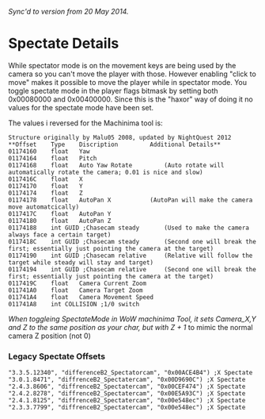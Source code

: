 _Sync'd to version from 20 May 2014._

# Spectate Details

While spectator mode is on the movement keys are being used by the camera so you can't move the player with those. However enabling "click to move" makes it possible to move the player while in spectator mode. You toggle spectate mode in the player flags bitmask by setting both 0x00080000 and 0x00400000. Since this is the "haxor" way of doing it no values for the spectate mode have been set.

The values i reversed for the Machinima tool is:

```
Structure originally by Malu05 2008, updated by NightQuest 2012
**Offset  	Type	Discription			Additional Details**
01174160	float	Yaw
01174164	float	Pitch
01174168	float	Auto Yaw Rotate			(Auto rotate will automatically rotate the camera; 0.01 is nice and slow)
0117416C	float	X
01174170	float	Y
01174174	float	Z
01174178	float	AutoPan X 			(AutoPan will make the camera move automatcically)
0117417C	float	AutoPan Y
01174180	float	AutoPan Z
01174188	int	GUID ;Chasecam steady		(Used to make the camera always face a certain target)
0117418C	int	GUID ;Chasecam steady		(Second one will break the first; essentially just pointing the camera at the target)
01174190	int	GUID ;Chasecam relative		(Relative will follow the target while steady will stay and target)
01174194	int	GUID ;Chasecam relative		(Second one will break the first; essentially just pointing the camera at the target)
0117419C	float	Camera Current Zoom
011741A0	float	Camera Target Zoom
011741A4	float	Camera Movement Speed
011741A8	int	COLLISION ;1/0 switch
```

_When toggleing SpectateMode in WoW machinima Tool, it sets Camera_X,Y and Z to the same position as your char, but with Z + 1_ to mimic the normal camera Z position (not 0)

### Legacy Spectate Offsets

```
"3.3.5.12340", "differenceB2_Spectatorcam", "0x00ACE4B4") ;X Spectate
"3.0.1.8471", "diffrenceB2_Spectatercam", "0x00D9690C") ;X Spectate
"2.4.3.8606", "diffrenceB2_Spectatercam", "0x00CEF474") ;X Spectate
"2.4.2.8278", "diffrenceB2_Spectatercam", "0x00E5A93C") ;X Spectate
"2.4.1.8125", "diffrenceB2_Spectatercam", "0x00e548ec") ;X Spectate
"2.3.3.7799", "diffrenceB2_Spectatercam", "0x00e548ec") ;X Spectate
```